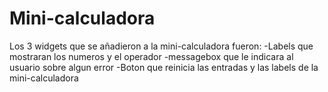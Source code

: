 # Mini-calculadora
Los 3 widgets que se añadieron a la mini-calculadora fueron:
-Labels que mostraran los numeros y el operador
-messagebox que le indicara al usuario sobre algun error
-Boton que reinicia las entradas y las labels de la mini-calculadora
